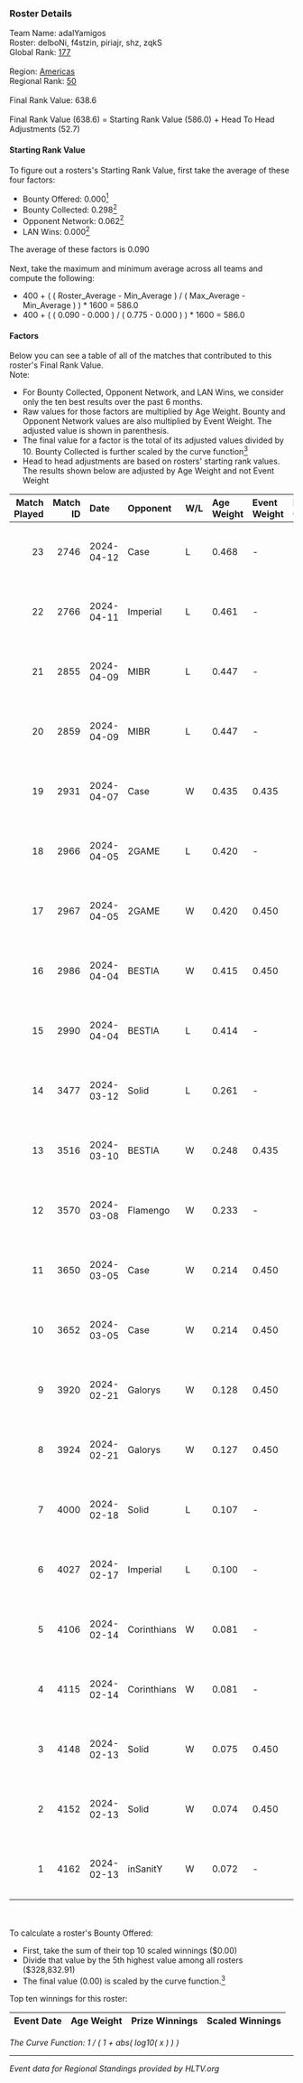### Roster Details<br />
Team Name: adalYamigos<br />
Roster: delboNi, f4stzin, piriajr, shz, zqkS<br />
Global Rank: [177](../standings_global.md)<br />
<br />
Region: [Americas]( ../standings_americas.md)<br />
Regional Rank: [50]( ../standings_americas.md)<br />
<br />
Final Rank Value:  638.6<br />
<br />
Final Rank Value (638.6) = Starting Rank Value (586.0) + Head To Head Adjustments (52.7)<br />

#### Starting Rank Value<br />
To figure out a rosters's Starting Rank Value, first take the average of these four factors:<br />
- Bounty Offered: 0.000[<sup>1</sup>](#table2)
- Bounty Collected: 0.298[<sup>2</sup>](#table1)
- Opponent Network: 0.062[<sup>2</sup>](#table1)
- LAN Wins: 0.000[<sup>2</sup>](#table1)

The average of these factors is 0.090<br />
<br />
Next, take the maximum and minimum average across all teams and compute the following:<br />
- 400 + ( ( Roster_Average - Min_Average ) / ( Max_Average - Min_Average ) ) * 1600 = 586.0
- 400 + ( ( 0.090 - 0.000 ) / ( 0.775 - 0.000 ) ) * 1600 = 586.0


#### Factors<br />
Below you can see a table of all of the matches that contributed to this roster's Final Rank Value.<br />
Note:<br />

- For Bounty Collected, Opponent Network, and LAN Wins, we consider only the ten best results over the past 6 months.
- Raw values for those factors are multiplied by Age Weight. Bounty and Opponent Network values are also multiplied by Event Weight. The adjusted value is shown in parenthesis.
- The final value for a factor is the total of its adjusted values divided by 10. Bounty Collected is further scaled by the curve function[<sup>3</sup>](#curveFunction)
- Head to head adjustments are based on rosters' starting rank values. The results shown below are adjusted by Age Weight and not Event Weight
<span id="table1"></span><br />


| Match Played | Match ID | Date       | Opponent    | W/L | Age Weight | Event Weight | Bounty Collected | Opponent Network | LAN Wins  | H2H Adj. | Roster                               |
| -: | -: | :- | :- | :- | :- | :- | :- | :- | :- | -: | :- |
|           23 |     2746 | 2024-04-12 | Case        | L   | 0.468      | -            | -                | -                | -         |    -2.64 | delboNi, f4stzin, piriajr, shz, zqkS |
|           22 |     2766 | 2024-04-11 | Imperial    | L   | 0.461      | -            | -                | -                | -         |    -0.35 | delboNi, f4stzin, piriajr, shz, zqkS |
|           21 |     2855 | 2024-04-09 | MIBR        | L   | 0.447      | -            | -                | -                | -         |    -0.17 | delboNi, f4stzin, piriajr, shz, zqkS |
|           20 |     2859 | 2024-04-09 | MIBR        | L   | 0.447      | -            | -                | -                | -         |    -0.17 | delboNi, f4stzin, piriajr, shz, zqkS |
|           19 |     2931 | 2024-04-07 | Case        | W   | 0.435      | 0.435        | 0.030 (0.006)    | 0.720 (0.136)    | 0 (0.000) |    11.42 | delboNi, f4stzin, piriajr, shz, zqkS |
|           18 |     2966 | 2024-04-05 | 2GAME       | L   | 0.420      | -            | -                | -                | -         |    -5.89 | delboNi, f4stzin, piriajr, shz, zqkS |
|           17 |     2967 | 2024-04-05 | 2GAME       | W   | 0.420      | 0.450        | 0.002 (0.000)    | 0.056 (0.011)    | 0 (0.000) |     7.53 | delboNi, f4stzin, piriajr, shz, zqkS |
|           16 |     2986 | 2024-04-04 | BESTIA      | W   | 0.415      | 0.450        | 0.093 (0.017)    | 0.731 (0.136)    | 0 (0.000) |    11.64 | delboNi, f4stzin, piriajr, shz, zqkS |
|           15 |     2990 | 2024-04-04 | BESTIA      | L   | 0.414      | -            | -                | -                | -         |    -1.40 | delboNi, f4stzin, piriajr, shz, zqkS |
|           14 |     3477 | 2024-03-12 | Solid       | L   | 0.261      | -            | -                | -                | -         |    -1.50 | delboNi, f4stzin, piriajr, shz, zqkS |
|           13 |     3516 | 2024-03-10 | BESTIA      | W   | 0.248      | 0.435        | 0.093 (0.010)    | 0.731 (0.079)    | 0 (0.000) |     7.09 | delboNi, f4stzin, piriajr, shz, zqkS |
|           12 |     3570 | 2024-03-08 | Flamengo    | W   | 0.233      | -            | -                | -                | 0 (0.000) |     2.57 | delboNi, f4stzin, piriajr, shz, zqkS |
|           11 |     3650 | 2024-03-05 | Case        | W   | 0.214      | 0.450        | 0.030 (0.003)    | 0.720 (0.070)    | 0 (0.000) |     5.83 | delboNi, f4stzin, piriajr, shz, zqkS |
|           10 |     3652 | 2024-03-05 | Case        | W   | 0.214      | 0.450        | 0.030 (0.003)    | 0.720 (0.069)    | 0 (0.000) |     5.87 | delboNi, f4stzin, piriajr, shz, zqkS |
|            9 |     3920 | 2024-02-21 | Galorys     | W   | 0.128      | 0.450        | 0.030 (0.002)    | 0.552 (0.032)    | 0 (0.000) |     3.40 | delboNi, f4stzin, piriajr, shz, zqkS |
|            8 |     3924 | 2024-02-21 | Galorys     | W   | 0.127      | 0.450        | 0.030 (0.002)    | 0.552 (0.032)    | 0 (0.000) |     3.41 | delboNi, f4stzin, piriajr, shz, zqkS |
|            7 |     4000 | 2024-02-18 | Solid       | L   | 0.107      | -            | -                | -                | -         |    -0.51 | delboNi, f4stzin, piriajr, shz, zqkS |
|            6 |     4027 | 2024-02-17 | Imperial    | L   | 0.100      | -            | -                | -                | -         |    -0.06 | delboNi, f4stzin, piriajr, shz, zqkS |
|            5 |     4106 | 2024-02-14 | Corinthians | W   | 0.081      | -            | -                | -                | 0 (0.000) |     1.00 | delboNi, f4stzin, piriajr, shz, zqkS |
|            4 |     4115 | 2024-02-14 | Corinthians | W   | 0.081      | -            | -                | -                | -         |     1.00 | delboNi, f4stzin, piriajr, shz, zqkS |
|            3 |     4148 | 2024-02-13 | Solid       | W   | 0.075      | 0.450        | 0.027 (0.001)    | 0.817 (0.027)    | -         |     2.00 | delboNi, f4stzin, piriajr, shz, zqkS |
|            2 |     4152 | 2024-02-13 | Solid       | W   | 0.074      | 0.450        | 0.027 (0.001)    | 0.817 (0.027)    | -         |     2.00 | delboNi, f4stzin, piriajr, shz, zqkS |
|            1 |     4162 | 2024-02-13 | inSanitY    | W   | 0.072      | -            | -                | -                | -         |     0.59 | delboNi, f4stzin, piriajr, shz, zqkS |

<br />
<span id="table2"></span><br />
To calculate a roster's Bounty Offered:<br />

- First, take the sum of their top 10 scaled winnings ($0.00)
- Divide that value by the 5th highest value among all rosters ($328,832.91)
- The final value (0.00) is scaled by the curve function.[<sup>3</sup>](#curveFunction)

Top ten winnings for this roster:<br />

| Event Date | Age Weight | Prize Winnings | Scaled Winnings |
| :- | -: | :- | :- |


<span id="curveFunction"></span>_The Curve Function: 1 / ( 1 + abs( log10( x ) ) )_<br />

---
_Event data for Regional Standings provided by HLTV.org_<br />
